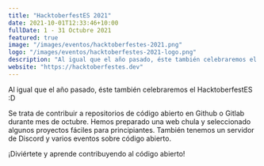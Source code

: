 ```yaml
---
title: "HacktoberfestES 2021"
date: 2021-10-01T12:33:46+10:00
fullDate: 1 - 31 Octubre 2021
featured: true
image: "/images/eventos/hacktoberfestes-2021.png"
logo: "/images/eventos/hacktoberfestes-2021-logo.png"
description: "Al igual que el año pasado, éste también celebraremos el HacktoberfestES :D ¡Diviértete y aprende contribuyendo al código abierto!"
website: "https://hacktoberfestes.dev"
---
```


Al igual que el año pasado, éste también celebraremos el HacktoberfestES :D

Se trata de contribuir a repositorios de código abierto en Github o Gitlab durante mes de octubre. Hemos preparado una web chula y seleccionado algunos proyectos fáciles para principiantes. También tenemos un servidor de Discord y varios eventos sobre código abierto.

¡Diviértete y aprende contribuyendo al código abierto!